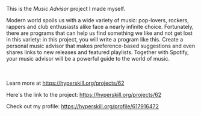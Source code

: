 This is the *Music Advisor* project I made myself.


<p>Modern world spoils us with a wide variety of music: pop-lovers, rockers, rappers and club enthusiasts alike face a nearly infinite choice. Fortunately, there are programs that can help us find something we like and not get lost in this variety: in this project, you will write a program like this. Create a personal music advisor that makes preference-based suggestions and even shares links to new releases and featured playlists. Together with Spotify, your music advisor will be a powerful guide to the world of music.</p><br/><br/>Learn more at <a href="https://hyperskill.org/projects/62?utm_source=ide&utm_medium=ide&utm_campaign=ide&utm_content=project-card">https://hyperskill.org/projects/62</a>

Here's the link to the project: https://hyperskill.org/projects/62

Check out my profile: https://hyperskill.org/profile/617916472